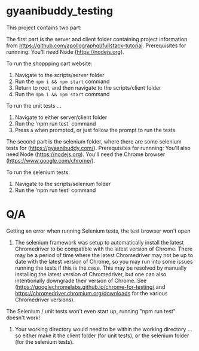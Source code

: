 # gyaanibuddy_testing

This project contains two part:

The first part is the server and client folder containing project information from https://github.com/apollographql/fullstack-tutorial.
Prerequisites for runnning:
You'll need Node (https://nodejs.org).

To run the shoppping cart website:
1. Navigate to the scripts/server folder
2. Run the `npm i && npm start` command
3. Return to root, and then navigate to the scripts/client folder
4. Run the `npm i && npm start` command

To run the unit tests ...
1. Navigate to either server/client folder
2. Run the 'npm run test` command
3. Press `a` when prompted, or just follow the prompt to run the tests.

The second part is the selenium folder, where there are some selenium tests for (https://gyaanibuddy.com/).
Prerequisites for runnning:
You'll also need Node (https://nodejs.org).
You'll need the Chrome browser (https://www.google.com/chrome/).

To run the selenium tests:
1. Navigate to the scripts/selenium folder
2. Run the 'npm run test' command

# Q/A
Getting an error when running Selenium tests, the test browser won't open
1. The selenium framework was setup to automatically install the latest Chromedriver to be compatible with the latest version of Chrome. There may be a period of time where the latest Chromedriver may not be up to date with the latest version of Chrome, so you may run into some issues running the tests if this is the case. This may be resolved by manually installing the latest version of Chromedriver, but one can also intentionally downgrade their version of Chrome. See (https://googlechromelabs.github.io/chrome-for-testing/ and https://chromedriver.chromium.org/downloads for the various Chromedriver versions).

The Selenium / unit tests won't even start up, running "npm run test" doesn't work!
1. Your working directory would need to be within the working directory ... so either make it the client folder (for unit tests), or the selenium folder (for the selenium tests).
